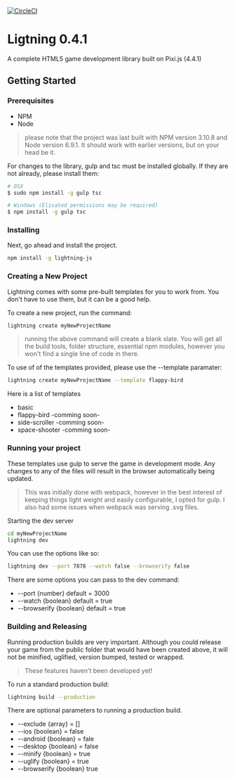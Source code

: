 [![CircleCI](https://circleci.com/gh/megmut/lightning-js.svg?style=svg)](https://circleci.com/gh/megmut/lightning-js)


# Ligtning 0.4.1

A complete HTML5 game development library built on Pixi.js (4.4.1)

## Getting Started

### Prerequisites

- NPM
- Node
> please note that the project was last built with NPM version 3.10.8 and Node version 6.9.1. It should work with earlier versions, but on your head be it.

For changes to the library, gulp and tsc must be installed globally. If they are not already, please install them:

```sh
# OSX
$ sudo npm install -g gulp tsc

# Windows (Elivated permissions may be required)
$ npm install -g gulp tsc
```

### Installing

Next, go ahead and install the project.

```sh
npm install -g lightning-js
```

### Creating a New Project
Lightning comes with some pre-built templates for you to work from. You don't have to use them, but it can be a good help.

To create a new project, run the command:
```sh
lightning create myNewProjectName
```
> running the above command will create a blank slate. You will get all the build tools, folder structure, essential npm modules, however you won't find a single line of code in there.

To use of of the templates provided, please use the --template paramater:
```sh
lightning create myNewProjectName --template flappy-bird
```
Here is a list of templates
* basic
* flappy-bird -comming soon-
* side-scroller -comming soon-
* space-shooter -comming soon-


### Running your project
These templates use gulp to serve the game in development mode. Any changes to any of the files will result in the browser automatically being updated.

> This was initially done with webpack, however in the best interest of keeping things light weight and easily configurable, I opted for gulp. I also had some issues when webpack was serving .svg files.

Starting the dev server
```sh
cd myNewProjectName
lightning dev
```

You can use the options like so:
```sh
lightning dev --port 7878 --watch false --browserify false
```

There are some options you can pass to the dev command:
* --port {number} default = 3000
* --watch {boolean} default = true
* --browserify {boolean} default = true


### Building and Releasing
Running production builds are very important. Although you could release your game from the public folder that would have been created above, it will not be minified, uglified, version bumped, tested or wrapped.

> These features haven't been developed yet!

To run a standard production build:
```sh
lightning build --production
```

There are optional parameters to running a production build.
* --exclude {array} = []
* --ios {boolean} = false
* --android {boolean} = fale
* --desktop {boolean} = false
* --minify {boolean} = true
* --uglify {boolean} = true
* --browserify {boolean} true

